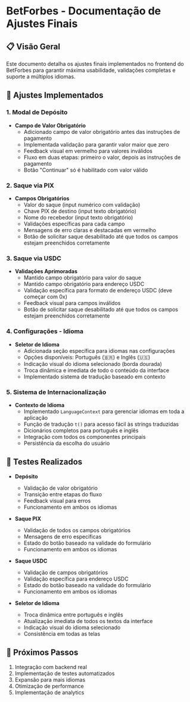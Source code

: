 # BetForbes - Documentação de Ajustes Finais

## 📋 Visão Geral

Este documento detalha os ajustes finais implementados no frontend do BetForbes para garantir máxima usabilidade, validações completas e suporte a múltiplos idiomas.

## 🔧 Ajustes Implementados

### 1. Modal de Depósito

- **Campo de Valor Obrigatório**
  - Adicionado campo de valor obrigatório antes das instruções de pagamento
  - Implementada validação para garantir valor maior que zero
  - Feedback visual em vermelho para valores inválidos
  - Fluxo em duas etapas: primeiro o valor, depois as instruções de pagamento
  - Botão "Continuar" só é habilitado com valor válido

### 2. Saque via PIX

- **Campos Obrigatórios**
  - Valor do saque (input numérico com validação)
  - Chave PIX de destino (input texto obrigatório)
  - Nome do recebedor (input texto obrigatório)
  - Validações específicas para cada campo
  - Mensagens de erro claras e destacadas em vermelho
  - Botão de solicitar saque desabilitado até que todos os campos estejam preenchidos corretamente

### 3. Saque via USDC

- **Validações Aprimoradas**
  - Mantido campo obrigatório para valor do saque
  - Mantido campo obrigatório para endereço USDC
  - Validação específica para formato de endereço USDC (deve começar com 0x)
  - Feedback visual para campos inválidos
  - Botão de solicitar saque desabilitado até que todos os campos estejam preenchidos corretamente

### 4. Configurações - Idioma

- **Seletor de Idioma**
  - Adicionada seção específica para idiomas nas configurações
  - Opções disponíveis: Português (🇧🇷) e Inglês (🇺🇸)
  - Indicação visual do idioma selecionado (borda dourada)
  - Troca dinâmica e imediata de todo o conteúdo da interface
  - Implementado sistema de tradução baseado em contexto

### 5. Sistema de Internacionalização

- **Contexto de Idioma**
  - Implementado `LanguageContext` para gerenciar idiomas em toda a aplicação
  - Função de tradução `t()` para acesso fácil às strings traduzidas
  - Dicionários completos para português e inglês
  - Integração com todos os componentes principais
  - Persistência da escolha do usuário

## 🧪 Testes Realizados

- **Depósito**
  - Validação de valor obrigatório
  - Transição entre etapas do fluxo
  - Feedback visual para erros
  - Funcionamento em ambos os idiomas

- **Saque PIX**
  - Validação de todos os campos obrigatórios
  - Mensagens de erro específicas
  - Estado do botão baseado na validade do formulário
  - Funcionamento em ambos os idiomas

- **Saque USDC**
  - Validação de campos obrigatórios
  - Validação específica para endereço USDC
  - Estado do botão baseado na validade do formulário
  - Funcionamento em ambos os idiomas

- **Seletor de Idioma**
  - Troca dinâmica entre português e inglês
  - Atualização imediata de todos os textos da interface
  - Indicação visual do idioma selecionado
  - Consistência em todas as telas

## 🚀 Próximos Passos

1. Integração com backend real
2. Implementação de testes automatizados
3. Expansão para mais idiomas
4. Otimização de performance
5. Implementação de analytics
